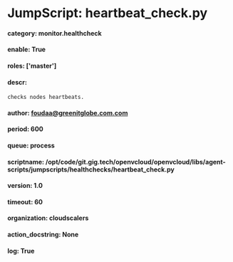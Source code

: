 
# JumpScript: heartbeat_check.py
        
#### category: monitor.healthcheck
#### enable: True
#### roles: ['master']
#### descr: 
```
checks nodes heartbeats.

```
#### author: foudaa@greenitglobe.com.com
#### period: 600
#### queue: process
#### scriptname: /opt/code/git.gig.tech/openvcloud/openvcloud/libs/agent-scripts/jumpscripts/healthchecks/heartbeat_check.py
#### version: 1.0
#### timeout: 60
#### organization: cloudscalers
#### action_docstring: None
#### log: True